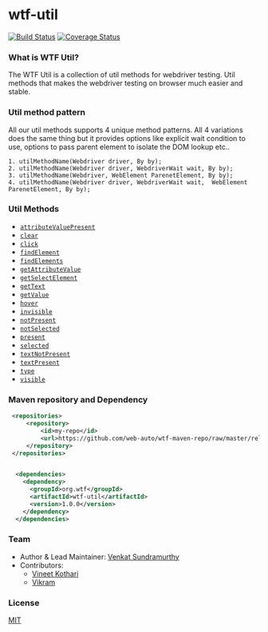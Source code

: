 wtf-util
========

[![Build Status](https://travis-ci.org/web-auto/wtf-util.svg?branch=master)](https://travis-ci.org/web-auto/wtf-util)
[![Coverage Status](https://coveralls.io/repos/web-auto/wtf-util/badge.png?branch=master)](https://coveralls.io/r/web-auto/wtf-util?branch=master)

### What is WTF Util?
The WTF Util is a collection of util methods for webdriver testing. Util methods that makes the webdriver testing on browser  much easier and stable.

### Util method pattern
All our util methods supports 4 unique method patterns. All 4 variations does the same thing but it provides options like explicit wait condition to use, options to pass parent element to isolate the DOM lookup etc..

```
1. utilMethodName(Webdriver driver, By by);
2. utilMethodName(Webdriver driver, WebdriverWait wait, By by);
3. utilMethodName(Webdriver, WebElement ParenetElement, By by);
4. utilMethodName(Webdriver driver, WebdriverWait wait,  WebElement ParenetElement, By by);
```

### Util Methods
* [`attributeValuePresent`](#attributeValuePresent)
* [`clear`](#clear)
* [`click`](#click)
* [`findElement`](#findElement)
* [`findElements`](#findElements)
* [`getAttributeValue`](#getAttributeValue)
* [`getSelectElement`](#getSelectElement)
* [`getText`](#getText)
* [`getValue`](#getValue)
* [`hover`](#hover)
* [`invisible`](#invisible)
* [`notPresent`](#notPresent)
* [`notSelected`](#notSelected)
* [`present`](#present)
* [`selected`](#selected)
* [`textNotPresent`](#textNotPresent)
* [`textPresent`](#textPresent)
* [`type`](#type)
* [`visible`](#visible)


### Maven repository and Dependency
```xml
 <repositories>
     <repository>
         <id>my-repo</id>
         <url>https://github.com/web-auto/wtf-maven-repo/raw/master/releases</url>
     </repository>
 </repositories>


  <dependencies>
    <dependency>
      <groupId>org.wtf</groupId>
      <artifactId>wtf-util</artifactId>
      <version>1.0.0</version>
    </dependency>
  </dependencies>
```

### Team

 * Author & Lead Maintainer: [Venkat Sundramurthy](https://github.com/vsundramurthy)
 * Contributors:
   * [Vineet Kothari](https://github.com/geekdevil)
   * [Vikram](https://github.com/vikram1711)

### License

  [MIT](LICENSE)

